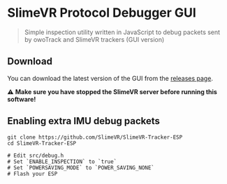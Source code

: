 # SlimeVR Protocol Debugger GUI

> Simple inspection utility written in JavaScript to debug packets sent by owoTrack and SlimeVR trackers (GUI version)

## Download

You can download the latest version of the GUI from the [releases page](https://github.com/SlimeVR/slimevr-node/releases).

⚠ **Make sure you have stopped the SlimeVR server before running this software!**

## Enabling extra IMU debug packets

```
git clone https://github.com/SlimeVR/SlimeVR-Tracker-ESP
cd SlimeVR-Tracker-ESP

# Edit src/debug.h
# Set `ENABLE_INSPECTION` to `true`
# Set `POWERSAVING_MODE` to `POWER_SAVING_NONE`
# Flash your ESP
```
